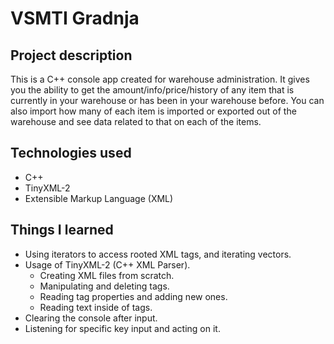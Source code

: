 # VSMTI Gradnja
## Project description
This is a C++ console app created for warehouse administration. It gives you the ability to get the amount/info/price/history of any item that is currently in your warehouse or has been in your warehouse before. You can also import how many of each item is imported or exported out of the warehouse and see data related to that on each of the items.
## Technologies used
* C++
* TinyXML-2
* Extensible Markup Language (XML)
## Things I learned
* Using iterators to access rooted XML tags, and iterating vectors.
* Usage of TinyXML-2 (C++ XML Parser).
  * Creating XML files from scratch.
  * Manipulating and deleting tags.
  * Reading tag properties and adding new ones.
  * Reading text inside of tags.
* Clearing the console after input.
* Listening for specific key input and acting on it.
